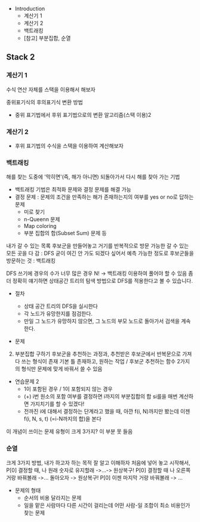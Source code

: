 - Introduction
  - 계산기 1
  - 계산기 2
  - 백트래킹
  - [참고] 부분집합, 순열

## Stack 2

### 계산기 1
수식 연산 자체를 스택을 이용해서 해보자

중위표기식의 후의표기식 변환 방법

- 중위 표기법에서 후위 표기법으로의 변환 알고리즘(스택 이용)2

### 계산기 2
- 후위 표기법의 수식을 스택을 이용하여 계산해보자

### 백트래킹
해를 찾는 도중에 '막히면'(즉, 해가 아니면) 되돌아가서 다시 해를 찾아 가는 기법
- 백트래킹 기법은 최적화 문제와 결정 문제를 해결 가능
- 결정 문제 : 문제의 조건을 만족하는 해가 존재하는지의 여부를 yes or no로 답하는 문제
  - 미로 찾기
  - n-Queenn 문제
  - Map coloring
  - 부분 집합의 합(Subset Sum) 문제 등


내가 갈 수 있는 목록 후보군을 만들어놓고 거기를 반복적으로 방문
가능한 갈 수 있는 모든 곳을 다 감 : DFS
굳이 여긴 안 가도 되겠다 싶어서 예측 가능한 정도로 후보군들을 방문하는 것 : 백트래킹

DFS 쓰기에 경우의 수가 너무 많은 경우 N! -> 백트래킹 이용하여 풀어야 할 수 있음
좀 더 정확히 얘기하면 상태공간 트리의 탐색 방법으로 DFS를 적용한다고 볼 수 있습니다.

- 절차
  - 상태 공간 트리의 DFS을 실시한다
  - 각 노드가 유망한지를 점검한다.
  - 만일 그 노드가 유망하지 않으면, 그 노드의 부모 노드로 돌아가서 검색을 계속한다.
  
- 문제
2. 부분집합 구하기
후보군을 추천하는 과정과, 추천받은 후보군에서 반복문으로 가져다 쓰는 형식이 존재
기본 틀 존재하고, 원하는 작업 / 후보군 추천하는 함수 2가지의 형식만 문제에 맞게 바꿔서 쓸 수 있음

- 연습문제 2
  - 1이 포함된 경우 / 1이 포함되지 않는 경우
  - (+) i번 원소의 포함 여부를 결정하면 i까지의 부분집합의 합 si를을 매번 계산하면 가지치기를 할 수 있겠다!
  - 전까진 i에 대해서 결정하는 단계라고 했을 때, 아깐 f(i, N)까지만 봤는데 이젠 f(i, N, s, t) (=i-N까지의 합)을 본다

이 개념이 쓰이는 문제 유형이 크게 3가지? 이 부분 못 들음

### 순열
크게 3가지 방법, 내가 하고자 하는 목적 잘 알고 이해하자
처음에 넣어 놓고 시작해서, P[0] 결정할 때, 나 원래 숫자로 유지할래 ->...-> 원상복구! P[0] 결정할 때 나 오른쪽 거랑 바꿔볼래 ->... 돌아오자 -> 원상복구! P[0] 이젠 마지막 거랑 바꿔볼래 -> ...

- 문제의 형태
  - 순서의 비용 달라지는 문제
  - 일을 맡은 사람마다 다른 시간이 걸리는데 어떤 사람-일 조합이 최소 비용인가 찾는 문제